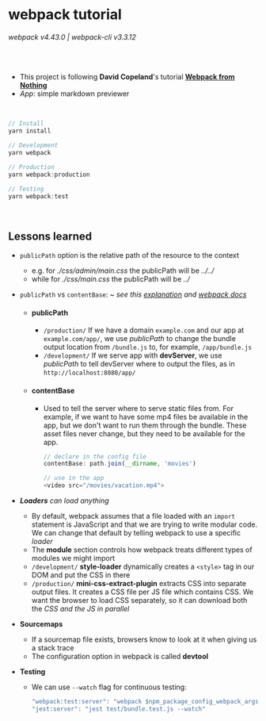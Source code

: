 # webpack tutorial
###### webpack v4.43.0 | webpack-cli v3.3.12

<br/>

- This project is following __David Copeland__'s tutorial __[Webpack from Nothing](https://what-problem-does-it-solve.com/webpack/index.html)__
- _App_: simple markdown previewer

<br/>

```js
// Install
yarn install

// Development
yarn webpack

// Production
yarn webpack:production

// Testing
yarn webpack:test
```

<br/>

## Lessons learned

- `publicPath` option is the relative path of the resource to the context
  - e.g. for _./css/admin/main.css_ the publicPath will be _../../_
  -  while for _./css/main.css_ the publicPath will be _../_

- `publicPath` vs `contentBase`: ~ _see this [explanation](https://stackoverflow.com/questions/62991326/difference-between-publicpath-and-contentbase-in-webpack) and [webpack docs](https://webpack.js.org/configuration/dev-server/)_
  - #### publicPath
      - `/production/` If we have a domain `example.com` and our app at `example.com/app/`, we use _publicPath_ to change the bundle output location from `/bundle.js` to, for example, `/app/bundle.js`
      - `/development/` If we serve app with __devServer__, we use _publicPath_ to tell devServer where to output the files, as in `http://localhost:8080/app/`
  - #### contentBase
    -  Used to tell the server where to serve static files from. For example, if we want to have some mp4 files be available in the app, but we don't want to run them through the bundle. These asset files never change, but they need to be available for the app.
        ```js
        // declare in the config file
        contentBase: path.join(__dirname, 'movies')

        // use in the app
        <video src="/movies/vacation.mp4">
        ```

- _**Loaders** can load anything_
  - By default, webpack assumes that a file loaded with an `import` statement is JavaScript and that we are trying to write modular code. We can change that default by telling webpack to use a specific _loader_
  - The __module__ section controls how webpack treats different types of modules we might import
  - `/development/` __style-loader__ dynamically creates a `<style>` tag in our DOM and put the CSS in there
  - `/production/` __mini-css-extract-plugin__ extracts CSS into separate output files. It creates a CSS file per JS file which contains CSS. We want the browser to load CSS separately, so it can download both the _CSS and the JS in parallel_

- __Sourcemaps__
  - If a sourcemap file exists, browsers know to look at it when giving us a stack trace
  - The configuration option in webpack is called __devtool__

- __Testing__
  - We can use `--watch` flag for continuous testing:
    ```js
    "webpack:test:server": "webpack $npm_package_config_webpack_args --env=test --watch",
    "jest:server": "jest test/bundle.test.js --watch"
    ```
